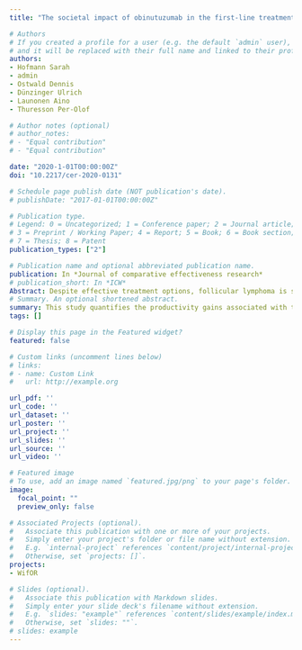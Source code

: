 ```yaml
---
title: "The societal impact of obinutuzumab in the first-line treatment of patients with follicular lymphoma in Germany"

# Authors
# If you created a profile for a user (e.g. the default `admin` user), write the username (folder name) here 
# and it will be replaced with their full name and linked to their profile.
authors:
- Hofmann Sarah
- admin
- Ostwald Dennis
- Dünzinger Ulrich
- Launonen Aino
- Thuresson Per-Olof

# Author notes (optional)
# author_notes:
# - "Equal contribution"
# - "Equal contribution"

date: "2020-1-01T00:00:00Z"
doi: "10.2217/cer-2020-0131"

# Schedule page publish date (NOT publication's date).
# publishDate: "2017-01-01T00:00:00Z"

# Publication type.
# Legend: 0 = Uncategorized; 1 = Conference paper; 2 = Journal article;
# 3 = Preprint / Working Paper; 4 = Report; 5 = Book; 6 = Book section;
# 7 = Thesis; 8 = Patent
publication_types: ["2"]

# Publication name and optional abbreviated publication name.
publication: In *Journal of comparative effectiveness research*
# publication_short: In *ICW*
Abstract: Despite effective treatment options, follicular lymphoma is still incurable and is associated with frequent relapses. Patients with hematological cancers are among those most likely to experience work impairment due to their condition. Novel treatments such as an obinutuzumab-based chemother- apy, however, can improve patients’ progression-free survival considerably and enable them to pursue their everyday activities and participate in the labor market. In this study, we quantify how much work productivity can be generated by treating patients with an obinutuzumab-based therapy instead of with the alternative standard therapy. Our results show that, when taking together all expected new follicular lymphoma patients in Germany from 2017 to 2030, the overall productivity that can potentially be gen- erated amounts to €723.8 million, including productivity from both paid work and unpaid work such as housekeeping or childcare.
# Summary. An optional shortened abstract.
summary: This study quantifies the productivity gains associated with the use of obinutuzumab in follicular lymphoma patients, including gains in paid work and in unpaid work
tags: []

# Display this page in the Featured widget?
featured: false

# Custom links (uncomment lines below)
# links:
# - name: Custom Link
#   url: http://example.org

url_pdf: ''
url_code: ''
url_dataset: ''
url_poster: ''
url_project: ''
url_slides: ''
url_source: ''
url_video: ''

# Featured image
# To use, add an image named `featured.jpg/png` to your page's folder. 
image:
  focal_point: ""
  preview_only: false

# Associated Projects (optional).
#   Associate this publication with one or more of your projects.
#   Simply enter your project's folder or file name without extension.
#   E.g. `internal-project` references `content/project/internal-project/index.md`.
#   Otherwise, set `projects: []`.
projects:
- WifOR

# Slides (optional).
#   Associate this publication with Markdown slides.
#   Simply enter your slide deck's filename without extension.
#   E.g. `slides: "example"` references `content/slides/example/index.md`.
#   Otherwise, set `slides: ""`.
# slides: example
---
```



